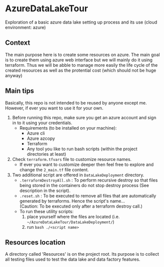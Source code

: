 # AzureDataLakeTour
Exploration of a basic azure data lake setting up process and its use (cloud environment: azure)

## Context
The main purpose here is to create some resources on azure.
The main goal is to create them using azure web interface but we will mainly do it using terraform.
Thus we will be abble to manage more easily the life cycle of the created resources as well as the protential cost (which should not be huge anyway)

## Main tips
Basically, this repo is not intended to be reused by anyone except me.
However, if ever you want to use it for your own.
1. Before running this repo, make sure you get an azure account and sign in to it using your credentials.
    * Requirements (to be installed on your machine):
        * Azure cli
        * Azure azcopy
        * Terraform
        * Any tool you like to run bash scripts (within the project directories at least)
2. Check `terraform.tfvars` file to customize resource names.
    * If ever you want to customize deeper then feel free to explore and change the `2_main.tf` file content.
3. Two additional script are offered in `DataLakeDeployment` directory.
    * `.terraformDestroyAll.sh` : To perform recursive destroy so that files being stored in the containers do not stop destroy process (See description in the script).
    * `.reset.sh` : To be executed to remove all files that are automatically generated by terraforms. Hence the script's name...<br>
    (Caution: To be executed only after a terraform destroy call.)
    * To run these utility scripts:
        1. place yourself where the files are located (i.e. `~/AzureDataLakeTour/DataLakeDeployment/`)
        2. run `bash ./<script name>`

## Resources location
A directory called 'Resources' is on the project root. Its purpose is to collect all testing files used to test the data lake and data factory features.